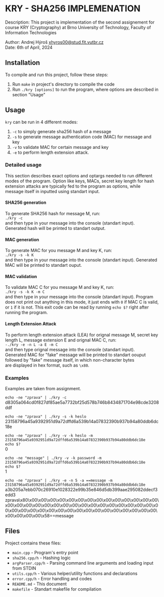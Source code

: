 # KRY - SHA256 IMPLEMENATION

Description: This project is implementation of the second assignement for course
KRY (Cryptography) at Brno University of Technology, Faculty of Information Technologies

Author: Andrej Hýroš <xhyros00@stud.fit.vutbr.cz>  
Date: 6th of April, 2024


## Installation
To compile and run this project, follow these steps:
1. Run `make` in project's directory to compile the code
2. Run `./kry [options]` to run the program, where options are described in section "Usage"

## Usage
`kry` can be run in 4 different modes:
1. `-c` to simply generate sha256 hash of a message
2. `-s` to generate message authentication code (MAC) for message and key
3. `-v` to validate MAC for certain message and key
4. `-e` to perform length extension attack.

### Detailed usage
This section describes exact options and optargs needed to run different modes of the program.
Option like keys, MACs, secret key length for hash extension attacks are typically fed to the program as options, while
message itself in inputted using standart input.

#### SHA256 generation
To generate SHA256 hash for message M, run:  
`./kry -c`  
and then type in your message into the console  (standart input).  
Generated hash will be printed to standart output.

#### MAC generation
To generate MAC for you message M and key K, run:  
`./kry -s -k K`  
and then type in your message into the console  (standart input).
Generated MAC will be printed to standart ouput.

#### MAC validation
To validate MAC C for you message M and key K, run:  
`./kry -s -k K -m C`  
and then type in your message into the console (standart input).
Program does not print out anything in this mode, it just ends 
with `0` if MAC C is valid,  or `1` if it is not. This exit code
can be read by running `echo $?` right after running the program.

#### Length Extension Attack
To perform length extension attack (LEA) for orignal message M, secret
key length L, message extension E and orignal MAC C, run:  
`-./kry -e -n L -a E -m C`  
and then type orignal message into the console (standart input).  
Generated MAC for "fake" message will be printed to standart oouput  
followed by "fake" message itself, in which non-character bytes  
are displayed in hex format, such as `\x80`.

### Examples
Examples are taken from assignment.

`echo -ne "zprava" | ./kry -c`  
d8305a064cd0f827df85ae5a7732bf25d578b746b8434871704e98cde3208ddf

`echo -ne "zprava" | ./kry -s -k heslo`  
23158796a45a9392951d9a72dffd6a539b14a07832390b937b94a80ddb6dc18e

`echo -ne "zprava" | ./kry -v -k heslo -m 23158796a45a9392951d9a72dffd6a539b14a07832390b937b94a80ddb6dc18e`  
`echo $?`  
0

`echo -ne "message" | ./kry -v -k password -m 23158796a45a9392951d9a72dffd6a539b14a07832390b937b94a80ddb6dc18e`  
`echo $?`  
1

`echo -ne "zprava" | ./kry -e -n 5 -a ==message -m 23158796a45a9392951d9a72dffd6a539b14a07832390b937b94a80ddb6dc18e`
a3b205a7ebb070c26910e1028322e99b35e846d5db399aae295082ddecf3edd3  
zprava\x80\x00\x00\x00\x00\x00\x00\x00\x00\x00\x00\x00\x00\x00\x00\x00\x00\x00\x00\x00\x00\x00\x00\x00\x00\x00\x00\x00\x00\x00\x00\x00\x00\x00\x00\x00\x00\x00\x00\x00\x00\x00\x00\x00\x00\x00\x00\x00\x00\x00\x00\x00\x58==message




## Files
Project contains these files:
- `main.cpp` - Program's entry point
- `sha256.cpp/h` - Hashing logic
- `argParser.cpp/h` - Parsing command line arguments and loading input from STDIN
- `utils.cpp/h` - Various helper/utility functions and declarations
- `error.cpp/h` - Error handling and codes
- `README.md` - This document
- `makefile` - Standart makefile for compilation







